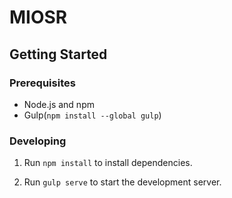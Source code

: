 # MIOSR

## Getting Started

### Prerequisites

- Node.js and npm
- Gulp(`npm install --global gulp`)

### Developing

1. Run `npm install` to install dependencies.

2. Run `gulp serve` to start the development server.
